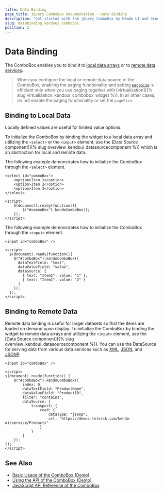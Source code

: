 ```yaml
---
title: Data Binding
page_title: jQuery ComboBox Documentation - Data Binding
description: "Get started with the jQuery ComboBox by Kendo UI and bind the widget to local or remote data."
slug: databinding_kendoui_combobox
position: 2
---
```


# Data Binding

The ComboBox enables you to bind it to [local data arrays](#binding-to-local-data) or to [remote data services](#binding-to-remote-data).

> When you configure the local or remote data source of the ComboBox, enabling the paging functionality and setting [`pageSize`](/api/javascript/data/datasource/configuration/pagesize) is efficient only when you use paging together with [virtualization]({% slug virtualization_kendoui_combobox_widget %}). In all other cases, do not enable the paging functionality or set the `pageSize`.

## Binding to Local Data

Locally defined values are useful for limited value options.

To initialize the ComboBox by binding the widget to a local data array and utilizing the `<select>` or the `<input>` element, use the [Data Source component]({% slug overview_kendoui_datasourcecomponent %}) which is an abstraction for local and remote data.

The following example demonstrates how to initialize the ComboBox through the `<select>` element.

    <select id="comboBox">
        <option>Item 1</option>
        <option>Item 2</option>
        <option>Item 3</option>
    </select>

    <script>
        $(document).ready(function(){
            $("#comboBox").kendoComboBox();
        });
    </script>

The following example demonstrates how to initialize the ComboBox through the `<input>` element.

    <input id="comboBox" />

    <script>
      $(document).ready(function(){
        $("#comboBox").kendoComboBox({
          dataTextField: "text",
          dataValueField: "value",
          dataSource: [
            { text: "Item1", value: "1" },
            { text: "Item2", value: "2" }
          ]
        });
      });
    </script>

## Binding to Remote Data

Remote data binding is useful for larger datasets so that the items are loaded on demand upon display. To initialize the ComboBox by binding the widget to remote data arrays and utilizing the `<input>` element, use the [Data Source component]({% slug overview_kendoui_datasourcecomponent %}). You can use the DataSource for serving data from various data services such as [XML](https://en.wikipedia.org/wiki/XML), [JSON](https://en.wikipedia.org/wiki/JSON), and [JSONP](https://en.wikipedia.org/wiki/JSONP).

    <input id="comboBox" />

    <script>
    $(document).ready(function() {
        $("#comboBox").kendoComboBox({
            index: 0,
            dataTextField: "ProductName",
            dataValueField: "ProductID",
            filter: "contains",
            dataSource: {
                transport: {
                    read: {
                        dataType: "jsonp",
                        url: "https://demos.telerik.com/kendo-ui/service/Products"
                    }
                }
            }
        });
    });
    </script>

## See Also

* [Basic Usage of the ComboBox (Demo)](https://demos.telerik.com/kendo-ui/combobox/index)
* [Using the API of the ComboBox (Demo)](https://demos.telerik.com/kendo-ui/combobox/api)
* [JavaScript API Reference of the ComboBox](/api/javascript/ui/combobox)
